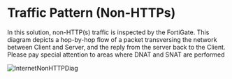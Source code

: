 # Traffic Pattern (Non-HTTPs)

In this solution, non-HTTP(s) traffic is inspected by the FortiGate. This diagram depicts a hop-by-hop flow of a packet transversing the network between Client and Server, and the reply from the server back to the Client. Please pay special attention to areas where DNAT and SNAT are performed

![InternetNonHTTPDiag](https://raw.githubusercontent.com/FortiMoro/fortinetCloudBlueprint/staging/Images/InternetNonHTTP.png)

